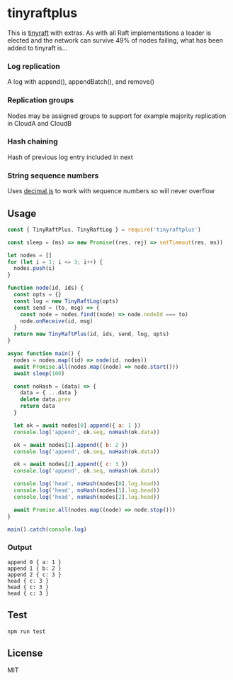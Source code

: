 # tinyraftplus
This is [tinyraft](https://www.npmjs.com/package/tinyraft) with extras. As with all Raft implementations a leader is elected and the network can survive 49% of nodes failing, what has been added to tinyraft is...

### Log replication
A log with append(), appendBatch(), and remove()

### Replication groups
Nodes may be assigned groups to support for example majority replication in CloudA and CloudB

### Hash chaining
Hash of previous log entry included in next

### String sequence numbers
Uses [decimal.js](https://www.npmjs.com/package/decimal.js) to work with sequence numbers so will never overflow

## Usage
```js
const { TinyRaftPlus, TinyRaftLog } = require('tinyraftplus')

const sleep = (ms) => new Promise((res, rej) => setTimeout(res, ms))

let nodes = []
for (let i = 1; i <= 3; i++) {
  nodes.push(i)
}

function node(id, ids) {
  const opts = {}
  const log = new TinyRaftLog(opts)
  const send = (to, msg) => {
    const node = nodes.find((node) => node.nodeId === to)
    node.onReceive(id, msg)
  }
  return new TinyRaftPlus(id, ids, send, log, opts)
}

async function main() {
  nodes = nodes.map((id) => node(id, nodes))
  await Promise.all(nodes.map((node) => node.start()))
  await sleep(100)

  const noHash = (data) => {
    data = { ...data }
    delete data.prev
    return data
  }

  let ok = await nodes[0].append({ a: 1 })
  console.log('append', ok.seq, noHash(ok.data))

  ok = await nodes[1].append({ b: 2 })
  console.log('append', ok.seq, noHash(ok.data))

  ok = await nodes[2].append({ c: 3 })
  console.log('append', ok.seq, noHash(ok.data))

  console.log('head', noHash(nodes[0].log.head))
  console.log('head', noHash(nodes[1].log.head))
  console.log('head', noHash(nodes[2].log.head))

  await Promise.all(nodes.map((node) => node.stop()))
}

main().catch(console.log)
```

### Output
```
append 0 { a: 1 }
append 1 { b: 2 }
append 2 { c: 3 }
head { c: 3 }
head { c: 3 }
head { c: 3 }
```

## Test
```
npm run test
```

## License
MIT
